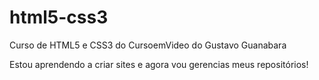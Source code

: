 # html5-css3
 Curso de HTML5 e CSS3 do CursoemVideo do Gustavo Guanabara

 Estou aprendendo a criar sites e agora vou gerencias meus repositórios!
